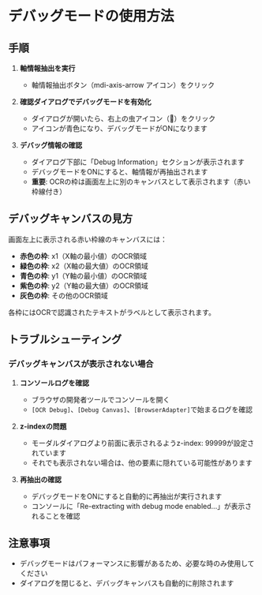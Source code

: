 # デバッグモードの使用方法

## 手順

1. **軸情報抽出を実行**
   - 軸情報抽出ボタン（mdi-axis-arrow アイコン）をクリック

2. **確認ダイアログでデバッグモードを有効化**
   - ダイアログが開いたら、右上の虫アイコン（🐛）をクリック
   - アイコンが青色になり、デバッグモードがONになります

3. **デバッグ情報の確認**
   - ダイアログ下部に「Debug Information」セクションが表示されます
   - デバッグモードをONにすると、軸情報が再抽出されます
   - **重要**: OCRの枠は画面左上に別のキャンバスとして表示されます（赤い枠線付き）

## デバッグキャンバスの見方

画面左上に表示される赤い枠線のキャンバスには：
- **赤色の枠**: x1（X軸の最小値）のOCR領域
- **緑色の枠**: x2（X軸の最大値）のOCR領域  
- **青色の枠**: y1（Y軸の最小値）のOCR領域
- **紫色の枠**: y2（Y軸の最大値）のOCR領域
- **灰色の枠**: その他のOCR領域

各枠にはOCRで認識されたテキストがラベルとして表示されます。

## トラブルシューティング

### デバッグキャンバスが表示されない場合

1. **コンソールログを確認**
   - ブラウザの開発者ツールでコンソールを開く
   - `[OCR Debug]`、`[Debug Canvas]`、`[BrowserAdapter]`で始まるログを確認

2. **z-indexの問題**
   - モーダルダイアログより前面に表示されるようz-index: 99999が設定されています
   - それでも表示されない場合は、他の要素に隠れている可能性があります

3. **再抽出の確認**
   - デバッグモードをONにすると自動的に再抽出が実行されます
   - コンソールに「Re-extracting with debug mode enabled...」が表示されることを確認

## 注意事項

- デバッグモードはパフォーマンスに影響があるため、必要な時のみ使用してください
- ダイアログを閉じると、デバッグキャンバスも自動的に削除されます